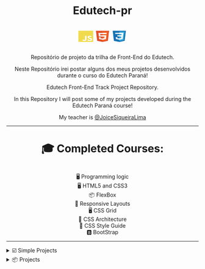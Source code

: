 <h1 align="center">Edutech-pr</h1>

<div align="center "style="display: inline_block"><br>
  <img align="center" alt="Js" height="30" width="40" src="https://raw.githubusercontent.com/devicons/devicon/master/icons/javascript/javascript-plain.svg">
  <img align="center" alt="HTML" height="30" width="40" src="https://raw.githubusercontent.com/devicons/devicon/master/icons/html5/html5-original.svg">
  <img align="center" alt="CSS" height="30" width="40" src="https://raw.githubusercontent.com/devicons/devicon/master/icons/css3/css3-original.svg">
</div>

<br>

<p align="center"> Repositório de projeto da trilha de Front-End do Edutech.</p>

<p align="center"> Neste Repositório irei postar alguns dos meus projetos desenvolvidos durante o curso do Edutech Paraná!</p>

<p align="center"> Edutech Front-End Track Project Repository.</p>

<p align="center"> In this Repository I will post some of my projects developed during the Edutech Paraná course!</p>

<p align="center"> My teacher is <a href="https://github.com/profJoice">@JoiceSiqueiraLima</a></p>

------
<div align="center">
  <h1>🎓 Completed Courses:</h1>
  <br>
  🖥️ Programming logic
  <br>
  🖥️ HTML5 and CSS3
  <br>
  📦 FlexBox
  <br>
  📱 Responsive Layouts
  <br>
  🖥️ CSS Grid
  <br>
  📂 CSS Architecture
  <br>
  📁 CSS Style Guide
  <br>
  🅱️ BootStrap
  <br>
</div>

------

<details>
<summary> ☑️ Simple Projects</summary>
  <article>
    <a href="https://github.com/WillianMateusUss/edutech-pr/tree/main/Dark%20Mode">
      <img height="80em" align="center" src="https://user-images.githubusercontent.com/87039489/135179654-5dcc3473-16f2-4f8d-9a15-d4167bf92cd0.png"/>
    </a>
      Simple Dark Mode
  </article>
</details>

<details>
<summary> 📦 Projects</summary>
  <article>
    <a href="https://github.com/WillianMateusUss/edutech-pr/tree/main/Mega%20Funk%20News">
      <img height="100em" align="center" src="https://github.com/WillianMateusUss/edutech-pr/blob/main/Mega%20Funk%20News/Mega%20Funk%20News%20V1/logo.png"/>
    </a>
      First Version
  </article>
</details>
